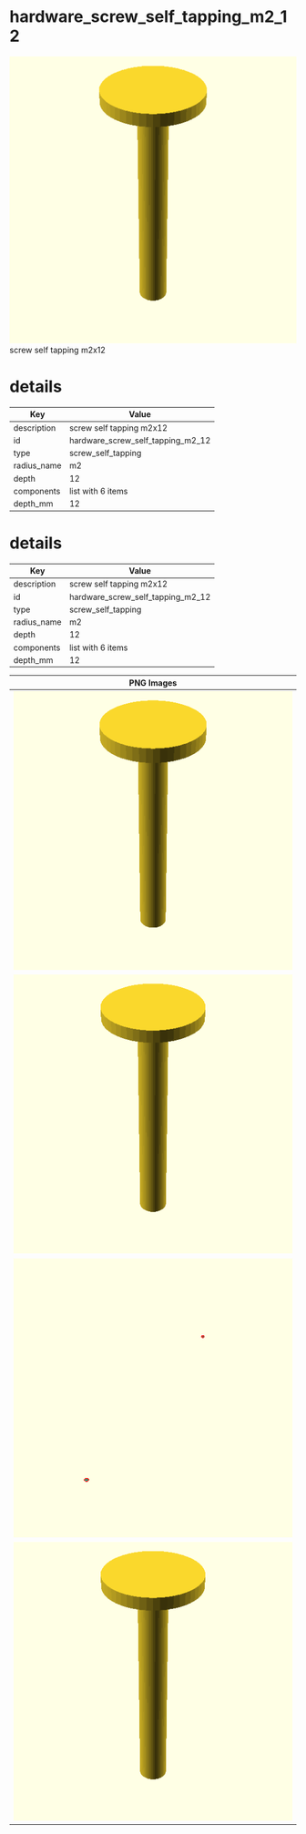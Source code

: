 # hardware_screw_self_tapping_m2_12  
![true.png](true.png)  
screw self tapping m2x12
# details
| Key         | Value                                                                                                                                                                                                                                                                                                                                                                                                                                                                                                                                                                                                                                                                                                                          |
| ----------- | ------------------------------------------------------------------------------------------------------------------------------------------------------------------------------------------------------------------------------------------------------------------------------------------------------------------------------------------------------------------------------------------------------------------------------------------------------------------------------------------------------------------------------------------------------------------------------------------------------------------------------------------------------------------------------------------------------------------------------ |
| description | screw self tapping m2x12                                                                                                                                                                                                                                                                                                                                                                                                                                                                                                                                                                                                                                                                                                       |
| id          | hardware_screw_self_tapping_m2_12                                                                                                                                                                                                                                                                                                                                                                                                                                                                                                                                                                                                                                                                                              |
| type        | screw_self_tapping                                                                                                                                                                                                                                                                                                                                                                                                                                                                                                                                                                                                                                                                                                             |
| radius_name | m2                                                                                                                                                                                                                                                                                                                                                                                                                                                                                                                                                                                                                                                                                                                             |
| depth       | 12                                                                                                                                                                                                                                                                                                                                                                                                                                                                                                                                                                                                                                                                                                                             |
| components  | list with 6 items                                                                                                                                                                                                                                                                                                                                                                                                                                                                                                                                                                                                                                                                                                              |
| depth_mm    | 12                                                                                                                                                                                                                                                                                                                                                                                                                                                                                                                                                                                                                                                                                                                             |

# details
| Key         | Value                                                                                                                                                                                                                                                                                                                                                                                                                                                                                                                                                                                                                                                                                                                          |
| ----------- | ------------------------------------------------------------------------------------------------------------------------------------------------------------------------------------------------------------------------------------------------------------------------------------------------------------------------------------------------------------------------------------------------------------------------------------------------------------------------------------------------------------------------------------------------------------------------------------------------------------------------------------------------------------------------------------------------------------------------------ |
| description | screw self tapping m2x12                                                                                                                                                                                                                                                                                                                                                                                                                                                                                                                                                                                                                                                                                                       |
| id          | hardware_screw_self_tapping_m2_12                                                                                                                                                                                                                                                                                                                                                                                                                                                                                                                                                                                                                                                                                              |
| type        | screw_self_tapping                                                                                                                                                                                                                                                                                                                                                                                                                                                                                                                                                                                                                                                                                                             |
| radius_name | m2                                                                                                                                                                                                                                                                                                                                                                                                                                                                                                                                                                                                                                                                                                                             |
| depth       | 12                                                                                                                                                                                                                                                                                                                                                                                                                                                                                                                                                                                                                                                                                                                             |
| components  | list with 6 items                                                                                                                                                                                                                                                                                                                                                                                                                                                                                                                                                                                                                                                                                                              |
| depth_mm    | 12                                                                                                                                                                                                                                                                                                                                                                                                                                                                                                                                                                                                                                                                                                                             |

| PNG Images |
| --- |
| ![3dpr.png](3dpr.png) |
| ![laser.png](laser.png) |
| ![laser_flat.png](laser_flat.png) |
| ![true.png](true.png) |

